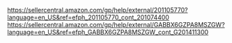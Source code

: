https://sellercentral.amazon.com/gp/help/external/201105770?language=en_US&ref=efph_201105770_cont_201074400
https://sellercentral.amazon.com/gp/help/external/GABBX6GZPA8MSZGW?language=en_US&ref=efph_GABBX6GZPA8MSZGW_cont_G201411300
